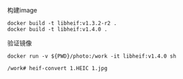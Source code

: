 
构建image
```
docker build -t libheif:v1.3.2-r2 .
docker build -t libheif:v1.4.0 .
```

验证镜像
```
docker run -v ${PWD}/photo:/work -it libheif:v1.4.0 sh

/work# heif-convert 1.HEIC 1.jpg
```
